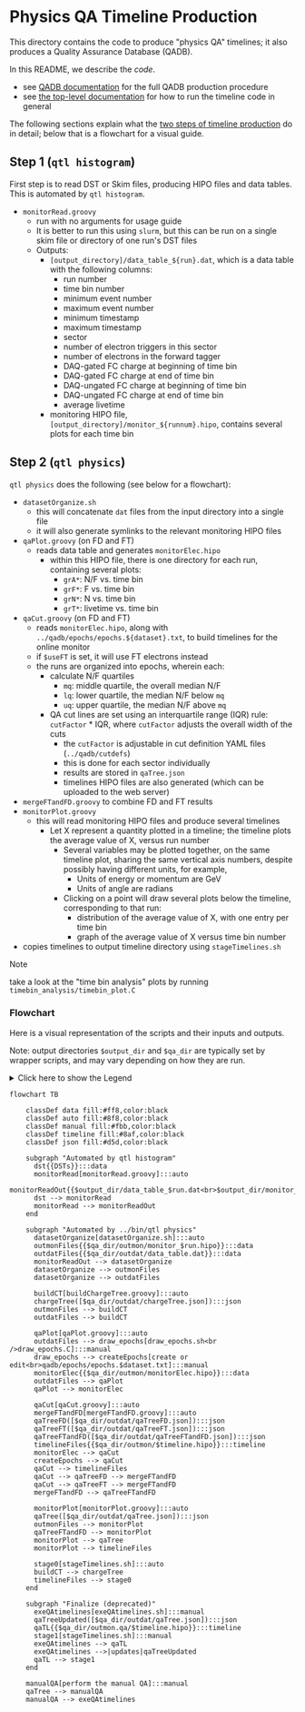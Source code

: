 # Physics QA Timeline Production

This directory contains the code to produce "physics QA" timelines; it also produces
a Quality Assurance Database (QADB).

In this README, we describe the _code_.
- see [QADB documentation](/doc/qa.md) for the full QADB production procedure
- see [the top-level documentation](/README.md) for how to run the timeline code in general

The following sections explain what the [two steps of timeline production](/doc/procedure.md) do in detail;
below that is a flowchart for a visual guide.

## Step 1 (`qtl histogram`)
First step is to read DST or Skim files, producing HIPO files and data tables. This is
automated by `qtl histogram`.

* `monitorRead.groovy`
  * run with no arguments for usage guide
  * It is better to run this using `slurm`, but this can be run on a single skim file or
    directory of one run's DST files
  * Outputs:
    * `[output_directory]/data_table_${run}.dat`, which is a data table with the following columns:
      * run number
      * time bin number
      * minimum event number
      * maximum event number
      * minimum timestamp
      * maximum timestamp
      * sector
      * number of electron triggers in this sector
      * number of electrons in the forward tagger
      * DAQ-gated FC charge at beginning of time bin
      * DAQ-gated FC charge at end of time bin
      * DAQ-ungated FC charge at beginning of time bin
      * DAQ-ungated FC charge at end of time bin
      * average livetime
    * monitoring HIPO file, `[output_directory]/monitor_${runnum}.hipo`, contains several plots
      for each time bin

## Step 2 (`qtl physics`)

`qtl physics` does the following (see below for a flowchart):

* `datasetOrganize.sh`
  * this will concatenate `dat` files from the input directory into a single file
  * it will also generate symlinks to the relevant monitoring HIPO files
* `qaPlot.groovy` (on FD and FT)
  * reads data table and generates `monitorElec.hipo`
    * within this HIPO file, there is one directory for each run, containing several plots:
      * `grA*`: N/F vs. time bin
      * `grF*`: F vs. time bin
      * `grN*`: N vs. time bin
      * `grT*`: livetime vs. time bin
* `qaCut.groovy` (on FD and FT)
  * reads `monitorElec.hipo`, along with `../qadb/epochs/epochs.${dataset}.txt`, to build
    timelines for the online monitor
  * if `$useFT` is set, it will use FT electrons instead
  * the runs are organized into epochs, wherein each:
    * calculate N/F quartiles
      * `mq`: middle quartile, the overall median N/F
      * `lq`: lower quartile, the median N/F below `mq`
      * `uq`: upper quartile, the median N/F above `mq`
    * QA cut lines are set using an interquartile range (IQR) rule: `cutFactor` * IQR,
      where `cutFactor` adjusts the overall width of the cuts
      * the `cutFactor` is adjustable in cut definition YAML files (`../qadb/cutdefs`)
      * this is done for each sector individually
      * results are stored in `qaTree.json`
      * timelines HIPO files are also generated (which can be uploaded to the web server)
* `mergeFTandFD.groovy` to combine FD and FT results
* `monitorPlot.groovy`
  * this will read monitoring HIPO files and produce several timelines
    * Let X represent a quantity plotted in a timeline; the timeline plots the
      average value of X, versus run number
      * Several variables may be plotted together, on the same timeline plot,
        sharing the same vertical axis numbers, despite possibly having
        different units, for example,
        * Units of energy or momentum are GeV
        * Units of angle are radians
      * Clicking on a point will draw several plots below the timeline,
        corresponding to that run:
        * distribution of the average value of X, with one entry per time bin
        * graph of the average value of X versus time bin number
* copies timelines to output timeline directory using `stageTimelines.sh`

> [!NOTE]
> take a look at the "time bin analysis" plots by running `timebin_analysis/timebin_plot.C`

### Flowchart

Here is a visual representation of the scripts and their inputs and outputs.

Note: output directories `$output_dir` and `$qa_dir` are typically set by wrapper scripts, and may vary depending on how they are run.

<details>
<summary>Click here to show the Legend</summary>

```mermaid
flowchart TB
    classDef data fill:#ff8,color:black
    classDef auto fill:#8f8,color:black
    classDef manual fill:#fbb,color:black
    classDef timeline fill:#8af,color:black
    classDef json fill:#d5d,color:black

    data{{Data files}}:::data
    timeline{{Timeline<br/>HIPO files}}:::timeline
    subgraph "Wrapper Script"
      auto[Automated step,<br/>by specified Wrapper Script]:::auto
    end

    manual[Manual step,<br/>not automated]:::manual
    json([JSON file]):::json
    data --> auto
    data --> manual
    auto --> timeline
    manual --> timeline
    auto --> json
```
</details>

```mermaid
flowchart TB

    classDef data fill:#ff8,color:black
    classDef auto fill:#8f8,color:black
    classDef manual fill:#fbb,color:black
    classDef timeline fill:#8af,color:black
    classDef json fill:#d5d,color:black

    subgraph "Automated by qtl histogram"
      dst{{DSTs}}:::data
      monitorRead[monitorRead.groovy]:::auto
      monitorReadOut{{$output_dir/data_table_$run.dat<br>$output_dir/monitor_$run.hipo}}:::data
      dst --> monitorRead
      monitorRead --> monitorReadOut
    end

    subgraph "Automated by ../bin/qtl physics"
      datasetOrganize[datasetOrganize.sh]:::auto
      outmonFiles{{$qa_dir/outmon/monitor_$run.hipo}}:::data
      outdatFiles{{$qa_dir/outdat/data_table.dat}}:::data
      monitorReadOut --> datasetOrganize
      datasetOrganize --> outmonFiles
      datasetOrganize --> outdatFiles

      buildCT[buildChargeTree.groovy]:::auto
      chargeTree([$qa_dir/outdat/chargeTree.json]):::json
      outmonFiles --> buildCT
      outdatFiles --> buildCT

      qaPlot[qaPlot.groovy]:::auto
      outdatFiles --> draw_epochs[draw_epochs.sh<br />draw_epochs.C]:::manual
      draw_epochs --> createEpochs[create or edit<br>qadb/epochs/epochs.$dataset.txt]:::manual
      monitorElec{{$qa_dir/outmon/monitorElec.hipo}}:::data
      outdatFiles --> qaPlot
      qaPlot --> monitorElec

      qaCut[qaCut.groovy]:::auto
      mergeFTandFD[mergeFTandFD.groovy]:::auto
      qaTreeFD([$qa_dir/outdat/qaTreeFD.json]):::json
      qaTreeFT([$qa_dir/outdat/qaTreeFT.json]):::json
      qaTreeFTandFD([$qa_dir/outdat/qaTreeFTandFD.json]):::json
      timelineFiles{{$qa_dir/outmon/$timeline.hipo}}:::timeline
      monitorElec --> qaCut
      createEpochs --> qaCut
      qaCut --> timelineFiles
      qaCut --> qaTreeFD --> mergeFTandFD
      qaCut --> qaTreeFT --> mergeFTandFD
      mergeFTandFD --> qaTreeFTandFD

      monitorPlot[monitorPlot.groovy]:::auto
      qaTree([$qa_dir/outdat/qaTree.json]):::json
      outmonFiles --> monitorPlot
      qaTreeFTandFD --> monitorPlot
      monitorPlot --> qaTree
      monitorPlot --> timelineFiles

      stage0[stageTimelines.sh]:::auto
      buildCT --> chargeTree
      timelineFiles --> stage0
    end

    subgraph "Finalize (deprecated)"
      exeQAtimelines[exeQAtimelines.sh]:::manual
      qaTreeUpdated([$qa_dir/outdat/qaTree.json]):::json
      qaTL{{$qa_dir/outmon.qa/$timeline.hipo}}:::timeline
      stage1[stageTimelines.sh]:::manual
      exeQAtimelines --> qaTL
      exeQAtimelines -->|updates|qaTreeUpdated
      qaTL --> stage1
    end

    manualQA[perform the manual QA]:::manual
    qaTree --> manualQA
    manualQA --> exeQAtimelines
```

